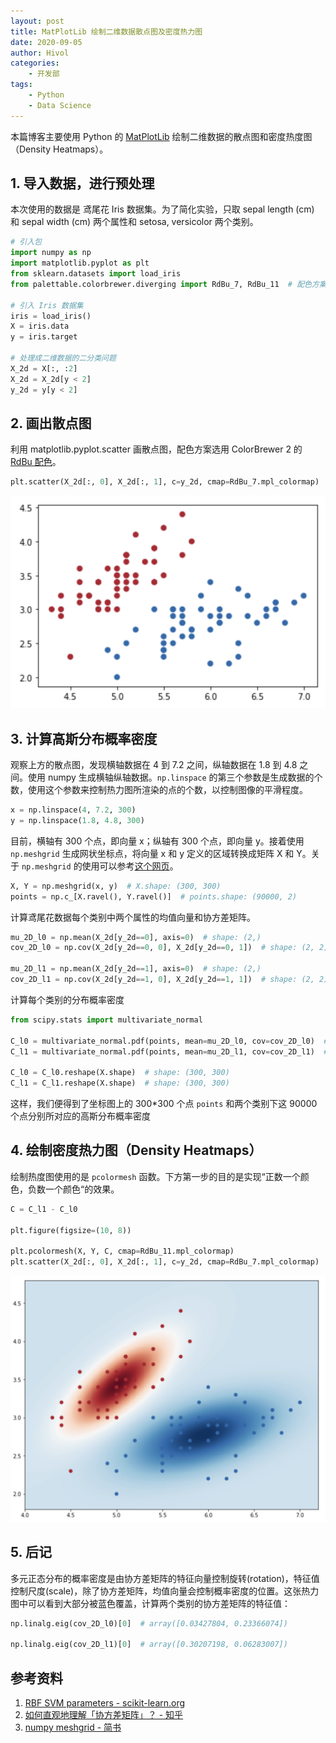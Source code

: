 ```yaml
---
layout: post
title: MatPlotLib 绘制二维数据散点图及密度热力图
date: 2020-09-05
author: Hivol
categories:
    - 开发部
tags:
    - Python
    - Data Science
---
```


本篇博客主要使用 Python 的 [MatPlotLib](https://matplotlib.org/) 绘制二维数据的散点图和密度热度图（Density Heatmaps）。

<!-- more -->

## 1. 导入数据，进行预处理

本次使用的数据是 鸢尾花 Iris 数据集。为了简化实验，只取 sepal length (cm) 和 sepal width (cm) 两个属性和 setosa, versicolor 两个类别。

```python
# 引入包
import numpy as np
import matplotlib.pyplot as plt
from sklearn.datasets import load_iris
from palettable.colorbrewer.diverging import RdBu_7, RdBu_11  # 配色方案

# 引入 Iris 数据集
iris = load_iris()
X = iris.data
y = iris.target

# 处理成二维数据的二分类问题
X_2d = X[:, :2]
X_2d = X_2d[y < 2]
y_2d = y[y < 2]
```

## 2. 画出散点图

利用 matplotlib.pyplot.scatter 画散点图，配色方案选用 ColorBrewer 2 的 [RdBu 配色](https://jiffyclub.github.io/palettable/colorbrewer/diverging/#rdbu_7)。

```python
plt.scatter(X_2d[:, 0], X_2d[:, 1], c=y_2d, cmap=RdBu_7.mpl_colormap)
```

![散点图](../imgs/2009/01/Hivol/p1.png)

## 3. 计算高斯分布概率密度

观察上方的散点图，发现横轴数据在 4 到 7.2 之间，纵轴数据在 1.8 到 4.8 之间。使用 numpy 生成横轴纵轴数据。`np.linspace` 的第三个参数是生成数据的个数，使用这个参数来控制热力图所渲染的点的个数，以控制图像的平滑程度。

```python
x = np.linspace(4, 7.2, 300)
y = np.linspace(1.8, 4.8, 300)
```

目前，横轴有 300 个点，即向量 x；纵轴有 300 个点，即向量 y。接着使用 `np.meshgrid` 生成网状坐标点，将向量 x 和 y 定义的区域转换成矩阵 X 和 Y。关于 `np.meshgrid` 的使用可以参考[这个网页](https://numpy.org/doc/stable/reference/generated/numpy.meshgrid.html)。

```python
X, Y = np.meshgrid(x, y)  # X.shape: (300, 300)
points = np.c_[X.ravel(), Y.ravel()]  # points.shape: (90000, 2)
```

计算鸢尾花数据每个类别中两个属性的均值向量和协方差矩阵。

```python
mu_2D_l0 = np.mean(X_2d[y_2d==0], axis=0)  # shape: (2,)
cov_2D_l0 = np.cov(X_2d[y_2d==0, 0], X_2d[y_2d==0, 1])  # shape: (2, 2)

mu_2D_l1 = np.mean(X_2d[y_2d==1], axis=0)  # shape: (2,)
cov_2D_l1 = np.cov(X_2d[y_2d==1, 0], X_2d[y_2d==1, 1])  # shape: (2, 2)
```

计算每个类别的分布概率密度

```python
from scipy.stats import multivariate_normal

C_l0 = multivariate_normal.pdf(points, mean=mu_2D_l0, cov=cov_2D_l0)  # shape: (90000,)
C_l1 = multivariate_normal.pdf(points, mean=mu_2D_l1, cov=cov_2D_l1)  # shape: (90000,)

C_l0 = C_l0.reshape(X.shape)  # shape: (300, 300)
C_l1 = C_l1.reshape(X.shape)  # shape: (300, 300)
```

这样，我们便得到了坐标图上的 300\*300 个点 `points` 和两个类别下这 90000 个点分别所对应的高斯分布概率密度

## 4. 绘制密度热力图（Density Heatmaps）

绘制热度图使用的是 `pcolormesh` 函数。下方第一步的目的是实现“正数一个颜色，负数一个颜色“的效果。

```python
C = C_l1 - C_l0

plt.figure(figsize=(10, 8))

plt.pcolormesh(X, Y, C, cmap=RdBu_11.mpl_colormap)
plt.scatter(X_2d[:, 0], X_2d[:, 1], c=y_2d, cmap=RdBu_7.mpl_colormap)
```

![密度热力图](../imgs/2009/01/Hivol/p2.png)

## 5. 后记

多元正态分布的概率密度是由协方差矩阵的特征向量控制旋转(rotation)，特征值控制尺度(scale)，除了协方差矩阵，均值向量会控制概率密度的位置。这张热力图中可以看到大部分被蓝色覆盖，计算两个类别的协方差矩阵的特征值：

```python
np.linalg.eig(cov_2D_l0)[0]  # array([0.03427804, 0.23366074])

np.linalg.eig(cov_2D_l1)[0]  # array([0.30207198, 0.06283007])
```

## 参考资料

1. [RBF SVM parameters - scikit-learn.org](https://scikit-learn.org/stable/auto_examples/svm/plot_rbf_parameters.html)
2. [如何直观地理解「协方差矩阵」？ - 知乎](https://zhuanlan.zhihu.com/p/37609917)
3. [numpy meshgrid - 简书](https://www.jianshu.com/p/119eed3dc5e5)
